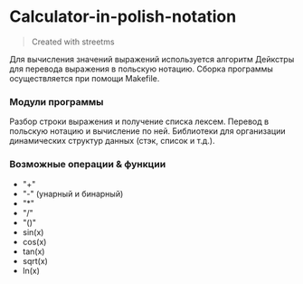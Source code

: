 # Calculator-in-polish-notation
>Created with streetms


Для вычисления значений выражений используется алгоритм Дейкстры для перевода выражения в польскую нотацию. Сборка программы осуществляется при помощи Makefile.

### Модули программы
Разбор строки выражения и получение списка лексем.
Перевод в польскую нотацию и вычисление по ней.
Библиотеки для организации динамических структур данных (стэк, список и т.д.).

### Возможные операции & функции
- "+"
- "-" (унарный и бинарный)
- "*"
- "/"
- "()"
- sin(x)
- cos(x)
- tan(x)
- sqrt(x)
- ln(x)
